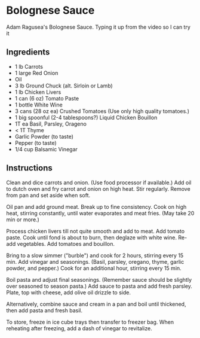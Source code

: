 # Bolognese Sauce
Adam Ragusea's Bolognese Sauce. Typing it up from the video so I can try it

## Ingredients
* 1 lb Carrots
* 1 large Red Onion
* Oil
* 3 lb Ground Chuck (alt. Sirloin or Lamb) 
* 1 lb Chicken Livers
* 1 can (6 oz) Tomato Paste
* 1 bottle White Wine
* 3 cans (28 oz ea) Crushed Tomatoes (Use only high quality tomatoes.)
* 1 big spoonful (2-4 tablespoons?) Liquid Chicken Bouillon
* 1T ea Basil, Parsley, Orageno
* < 1T Thyme
* Garlic Powder (to taste)
* Pepper (to taste)
* 1/4 cup Balsamic Vinegar 

## Instructions
Clean and dice carrots and onion. (Use food processor if available.) Add oil to dutch oven and fry carrot and onion on high heat. Stir regularly. Remove from pan and set aside when soft.

Oil pan and add ground meat. Break up to fine consistency. Cook on high heat, stirring constantly, until water evaporates and meat fries. (May take 20 min or more.)

Process chicken livers till not quite smooth and add to meat. Add tomato paste. Cook until fond is about to burn, then deglaze with white wine. Re-add vegetables. Add tomatoes and bouillon.

Bring to a slow simmer ("burble") and cook for 2 hours, stirring every 15 min. Add vinegar and seasonings. (Basil, parsley, oregano, thyme, garlic powder, and pepper.) Cook for an additional hour, stirring every 15 min.

Boil pasta and adjust final seasonings. (Remember sauce should be slightly over seasoned to season pasta.) Add sauce to pasta and add fresh parsley. Plate, top with cheese, add olive oil drizzle to side.

Alternatively, combine sauce and cream in a pan and boil until thickened, then add pasta and fresh basil.

To store, freeze in ice cube trays then transfer to freezer bag. When reheating after freezing, add a dash of vinegar to revitalize.

